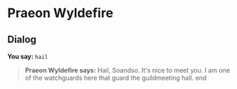 # Praeon Wyldefire


## Dialog

**You say:** `hail`



>**Praeon Wyldefire says:** Hail, Soandso. It's nice to meet you. I am one of the watchguards here that guard the guildmeeting hall.
end
